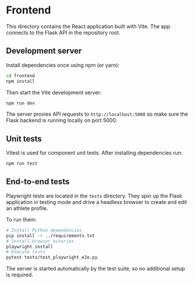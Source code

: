 # Frontend

This directory contains the React application built with Vite. The app connects to the Flask API in the repository root.

## Development server

Install dependencies once using npm (or yarn):

```bash
cd frontend
npm install
```

Then start the Vite development server:

```bash
npm run dev
```

The server proxies API requests to `http://localhost:5000` so make sure the Flask backend is running locally on port 5000.

## Unit tests

Vitest is used for component unit tests. After installing dependencies run:

```bash
npm run test
```

## End-to-end tests

Playwright tests are located in the `tests` directory. They spin up the Flask
application in testing mode and drive a headless browser to create and edit an
athlete profile.

To run them:

```bash
# Install Python dependencies
pip install -r ../requirements.txt
# Install browser binaries
playwright install
# Execute tests
pytest tests/test_playwright_e2e.py
```

The server is started automatically by the test suite, so no additional setup is
required.
